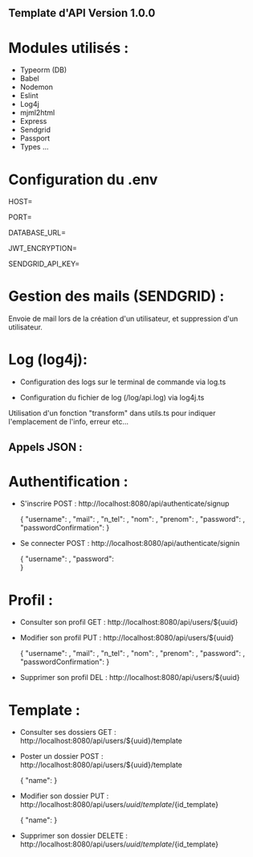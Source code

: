 ## Template d'API Version 1.0.0

# Modules utilisés :

- Typeorm (DB)
- Babel
- Nodemon
- Eslint
- Log4j
- mjml2html
- Express
- Sendgrid
- Passport
- Types
...

# Configuration du .env

HOST=

PORT=

DATABASE_URL=

JWT_ENCRYPTION=

SENDGRID_API_KEY=

# Gestion des mails (SENDGRID) :

Envoie de mail lors de la création d'un utilisateur, et suppression d'un utilisateur.

# Log (log4j):

- Configuration des logs sur le terminal de commande via log.ts

- Configuration du fichier de log (/log/api.log) via log4j.ts

Utilisation d'un fonction "transform" dans utils.ts pour indiquer l'emplacement de l'info, erreur etc...

## Appels JSON :

# Authentification : 

- S'inscrire POST : http://localhost:8080/api/authenticate/signup

    {
        "username": ,
        "mail": ,
        "n_tel": ,
        "nom": ,
        "prenom": ,
        "password": , 
        "passwordConfirmation":
    }
    
- Se connecter POST : http://localhost:8080/api/authenticate/signin


    {
        "username": ,
        "password":  
    }

# Profil : 

- Consulter son profil GET : http://localhost:8080/api/users/${uuid}

- Modifier son profil PUT : http://localhost:8080/api/users/${uuid}

    {
        "username": ,
        "mail": ,
        "n_tel": ,
        "nom": ,
        "prenom": ,
        "password": , 
        "passwordConfirmation":
    }

- Supprimer son profil DEL : http://localhost:8080/api/users/${uuid}

# Template :

- Consulter ses dossiers  GET : http://localhost:8080/api/users/${uuid}/template

- Poster un dossier POST : http://localhost:8080/api/users/${uuid}/template

    {
        "name":
    }

- Modifier son dossier PUT : http://localhost:8080/api/users/${uuid}/template/${id_template}


    {
        "name":
    }
    
- Supprimer son dossier DELETE : http://localhost:8080/api/users/${uuid}/template/${id_template}

